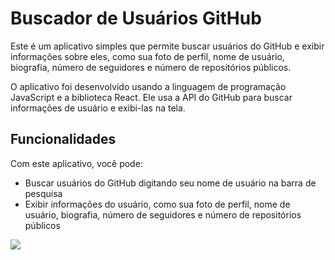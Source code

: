 # Buscador de Usuários GitHub

Este é um aplicativo simples que permite buscar usuários do GitHub e exibir informações sobre eles, como sua foto de perfil, nome de usuário, biografia, número de seguidores e número de repositórios públicos.

O aplicativo foi desenvolvido usando a linguagem de programação JavaScript e a biblioteca React. Ele usa a API do GitHub para buscar informações de usuário e exibi-las na tela.

## Funcionalidades

Com este aplicativo, você pode:

- Buscar usuários do GitHub digitando seu nome de usuário na barra de pesquisa
- Exibir informações do usuário, como sua foto de perfil, nome de usuário, biografia, número de seguidores e número de repositórios públicos

<img src="https://github.com/TalitaSalless/buscador-de-usuarios-github/blob/main/screencapture.png"/>

